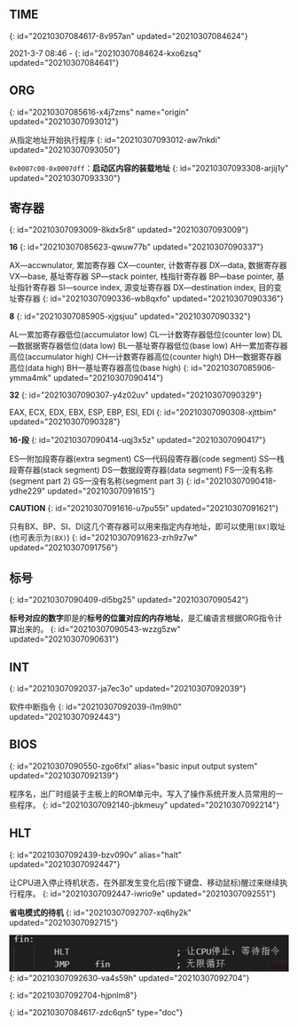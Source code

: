 ## TIME
{: id="20210307084617-8v957an" updated="20210307084624"}

2021-3-7 08:46 - 
{: id="20210307084624-kxo6zsq" updated="20210307084641"}

## ORG
{: id="20210307085616-x4j7zms" name="origin" updated="20210307093012"}

从指定地址开始执行程序
{: id="20210307093012-aw7nkdi" updated="20210307093050"}

`0x0007c00-0x0007dff`：**启动区内容的装载地址**
{: id="20210307093308-arjij1y" updated="20210307093330"}

## 寄存器
{: id="20210307093009-8kdx5r8" updated="20210307093009"}

**16**
{: id="20210307085623-qwuw77b" updated="20210307090337"}

AX—accwnulator, 累加寄存器
CX—counter, 计数寄存器
DX—data, 数据寄存器
VX—base, 基址寄存器
SP—stack pointer, 栈指针寄存器
BP—base pointer, 基址指针寄存器
SI—source index, 源变址寄存器
DX—destination index, 目的变址寄存器
{: id="20210307090336-wb8qxfo" updated="20210307090336"}

**8**
{: id="20210307085905-xjgsjuu" updated="20210307090332"}

AL—累加寄存器低位(accumulator low)
CL—计数寄存器低位(counter low)
DL—数据据寄存器低位(data low)
BL—基址寄存器低位(base low)
AH—累加寄存器高位(accumulator high)
CH—计数寄存器高位(counter high)
DH—数据寄存器高位(data high)
BH—基址寄存器高位(base high)
{: id="20210307085906-ymma4mk" updated="20210307090414"}

**32**
{: id="20210307090307-y4z02uv" updated="20210307090329"}

EAX, ECX, EDX, EBX, ESP, EBP, ESI, EDI
{: id="20210307090308-xjttbim" updated="20210307090328"}

**16-段**
{: id="20210307090414-uqj3x5z" updated="20210307090417"}

ES—附加段寄存器(extra segment)
CS—代码段寄存器(code segment)
SS—栈段寄存器(stack segment)
DS—数据段寄存器(data segment)
FS—没有名称(segment part 2)
GS—没有名称(segment part 3)
{: id="20210307090418-ydhe229" updated="20210307091615"}

**CAUTION**
{: id="20210307091616-u7pu55i" updated="20210307091621"}

只有BX、BP、SI、DI这几个寄存器可以用来指定内存地址，即可以使用`[BX]`取址(也可表示为`(BX)`)
{: id="20210307091623-zrh9z7w" updated="20210307091756"}

## 标号
{: id="20210307090409-dl5bg25" updated="20210307090542"}

**标号对应的数字**即是的**标号的位置对应的内存地址**，是汇编语言根据ORG指令计算出来的。
{: id="20210307090543-wzzg5zw" updated="20210307090631"}

## INT
{: id="20210307092037-ja7ec3o" updated="20210307092039"}

软件中断指令
{: id="20210307092039-i1m9lh0" updated="20210307092443"}

## BIOS
{: id="20210307090550-zgo6fxl" alias="basic input output system" updated="20210307092139"}

程序名，出厂时组装于主板上的ROM单元中。写入了操作系统开发人员常用的一些程序。
{: id="20210307092140-jbkmeuy" updated="20210307092214"}

## HLT
{: id="20210307092439-bzv090v" alias="halt" updated="20210307092447"}

让CPU进入停止待机状态，在外部发生变化后(按下键盘、移动鼠标)醒过来继续执行程序。
{: id="20210307092447-iwrio9e" updated="20210307092551"}

**省电模式的待机**
{: id="20210307092707-xq6hy2k" updated="20210307092715"}

![image.png](assets/image-20210307092704-4x1f79s.png)
{: id="20210307092630-va4s59h" updated="20210307092704"}

{: id="20210307092704-hjpnlm8"}


{: id="20210307084617-zdc6qn5" type="doc"}
